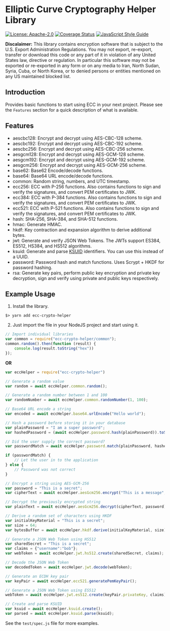 # Elliptic Curve Cryptography Helper Library

[![License: Apache-2.0](https://img.shields.io/badge/License-Apache--2.0-blue.svg)](https://opensource.org/licenses/Apache-2.0)
[![Coverage Status](https://coveralls.io/repos/github/akhawaja/ecc-crypto-helper/badge.svg?branch=master)](https://coveralls.io/github/akhawaja/ecc-crypto-helper?branch=master)
[![JavaScript Style Guide](https://img.shields.io/badge/code_style-standard-brightgreen.svg)](https://standardjs.com)

**Discalaimer:** This library contains encryption software that is subject to 
the U.S. Export Administration Regulations. You may not export, re-export, 
transfer or download this code or any part of it in violation of any United 
States law, directive or regulation. In particular this software may not be 
exported or re-exported in any form or on any media to Iran, North Sudan, 
Syria, Cuba, or North Korea, or to denied persons or entities mentioned on any 
US maintained blocked list.

## Introduction
Provides basic functions to start using ECC in your next project. Please see
the `Features` section for a quick description of what is available. 

## Features

- aescbc128: Encrypt and decrypt using AES-CBC-128 scheme.
- aescbc192: Encrypt and decrypt using AES-CBC-192 scheme.
- aescbc256: Encrypt and decrypt using AES-CBC-256 scheme.
- aesgcm128: Encrypt and decrypt using AES-GCM-128 scheme.
- aesgcm192: Encrypt and decrypt using AES-GCM-192 scheme.
- aesgcm256: Encrypt and decrypt using AES-GCM-256 scheme.
- base62: Base62 Encode/decode functions.
- base64: Base64 URL encode/decode functions.
- common: Random string, numbers, and UTC timestamp.
- ecc256: ECC with P-256 functions. Also contains functions to sign and verify
          the signatures, and convert PEM certificates to JWK.
- ecc384: ECC with P-384 functions. Also contains functions to sign and verify
          the signatures, and convert PEM certificates to JWK.
- ecc521: ECC with P-521 functions. Also contains functions to sign and verify
          the signatures, and convert PEM certificates to JWK.
- hash: SHA-256, SHA-384, and SHA-512 functions.
- hmac: Generate HMAC.
- hkdf: Key contraction and expansion algorithm to derive additional bytes.
- jwt: Generate and verify JSON Web Tokens. The JWTs support ES384, ES512, 
       HS384, and HS512 algorithms.
- ksuid: Generate and parse [KSUID](https://github.com/segmentio/ksuid) 
         identifiers. You can use this instead of a UUID.
- password: Password hash and match functions. Uses Scrypt + HKDF for password 
            hashing.
- rsa: Generate key pairs, perform public key encryption and private key 
       decryption, sign and verify using private and public keys respectively.

## Example Usage

1. Install the library.

```
$> yarn add ecc-crypto-helper
```

2. Just import the file in your NodeJS project and start using it.

```javascript
// Import individual libraries
var common = require("ecc-crypto-helper/common");
common.random().then(function (result) {
    console.log(result.toString("hex"))
});
```

**OR**

```javascript
var eccHelper = require("ecc-crypto-helper")

// Generate a random value
var random = await eccHelper.common.random();

// Generate a random number between 1 and 100
var randomNumber = await eccHelper.common.randomNumber(1, 100);

// Base64 URL encode a string
var encoded = await eccHelper.base64.urlEncode("Hello world");

// Hash a password before storing it in your database
var plainPassword = "I am a super password";
var hashedPassword = (await eccHelper.password.hash(plainPassword)).toString("hex");

// Did the user supply the correct password?
var passwordMatch = await eccHelper.password.match(plainPassword, hashedPassword);

if (passwordMatch) {
    // Let the user in to the application
} else {
    // Password was not correct
}

// Encrypt a string using AES-GCM-256
var password = "This is a secret";
var cipherText = await eccHelper.aesGcm256.encrypt("This is a message", password);

// Decrypt the previously encrypted string
var plainText = await eccHelper.aesGcm256.decrypt(cipherText, password);

// Derive a random set of characters using HKDF
var initialKeyMaterial = "This is a secret";
var size = 64;
var bytesBuffer = await eccHelper.hkdf.derive(initialKeyMaterial, size);

// Generate a JSON Web Token using HS512
var sharedSecret = "This is a secret";
var claims = {"username":"bob"};
var webToken = await eccHelper.jwt.hs512.create(sharedSecret, claims);

// Decode the JSON Web Token
var decodedToken = await eccHelper.jwt.decode(webToken);

// Generate an ECDH key pair
var keyPair = await eccHelper.ecc521.generatePemKeyPair();

// Generate a JSON Web Token using ES512
webToken = await eccHelper.jwt.es512.create(keyPair.privateKey, claims);

// Create and parse KSUID
var ksuid = await eccHelper.ksuid.create();
var parsed = await eccHelper.ksuid.parse(ksuid);
```

See the `test/spec.js` file for more examples.
